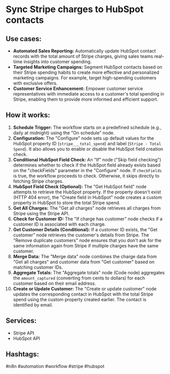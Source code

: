 # Sync Stripe charges to HubSpot contacts

## Use cases:
- **Automated Sales Reporting:** Automatically update HubSpot contact records with the total amount of Stripe charges, giving sales teams real-time insights into customer spending.
- **Targeted Marketing Campaigns:** Segment HubSpot contacts based on their Stripe spending habits to create more effective and personalized marketing campaigns. For example, target high-spending customers with exclusive offers.
- **Customer Service Enhancement:** Empower customer service representatives with immediate access to a customer's total spending in Stripe, enabling them to provide more informed and efficient support.

## How it works:
1. **Schedule Trigger:** The workflow starts on a predefined schedule (e.g., daily at midnight) using the "On schedule" node.
2. **Configuration:** The "Configure" node sets up default values for the HubSpot property ID (`stripe___total_spend`) and label (`Stripe - Total Spend`). It also allows you to enable or disable the HubSpot field creation check.
3. **Conditional HubSpot Field Check:** An "If" node ("Skip field checking") determines whether to check if the HubSpot field already exists based on the "checkFields" parameter in the "Configure" node. If `checkFields` is true, the workflow proceeds to check. Otherwise, it skips directly to fetching Stripe charges.
4. **HubSpot Field Check (Optional):** The "Get HubSpot field" node attempts to retrieve the HubSpot property. If the property doesn't exist (HTTP 404 error), the "Create field in HubSpot" node creates a custom property in HubSpot to store the total Stripe spend.
5. **Get All Charges:** The "Get all charges" node retrieves all charges from Stripe using the Stripe API.
6. **Check for Customer ID:** The "If charge has customer" node checks if a customer ID is associated with each charge.
7. **Get Customer Details (Conditional):** If a customer ID exists, the "Get customer" node retrieves the customer's details from Stripe. The "Remove duplicate customers" node ensures that you don't ask for the same information again from Stripe if multiple charges have the same customer.
8. **Merge Data:** The "Merge data" node combines the charge data from "Get all charges" and customer data from "Get customer" based on matching customer IDs.
9. **Aggregate Totals:** The "Aggregate totals" node (Code node) aggregates the `amount_captured` (converting from cents to dollars) for each customer based on their email address.
10. **Create or Update Customer:** The "Create or update customer" node updates the corresponding contact in HubSpot with the total Stripe spend using the custom property created earlier. The contact is identified by email.

## Services:
- Stripe API
- HubSpot API

## Hashtags:
#n8n #automation #workflow #stripe #hubspot
